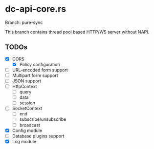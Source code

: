 # dc-api-core.rs

Branch: pure-sync

This branch contains thread pool based HTTP/WS server without NAPI.

## TODOs

- [x] CORS
  - [x] Policy configuration
- [ ] URL-encoded form support
- [ ] Multipart form support
- [ ] JSON support
- [ ] HttpContext
  - [ ] query
  - [ ] data
  - [ ] session
- [ ] SocketContext
  - [ ] end
  - [ ] subscribe/unsubscribe
  - [ ] broadcast
- [x] Config module
- [ ] Database plugins support
- [x] Log module
